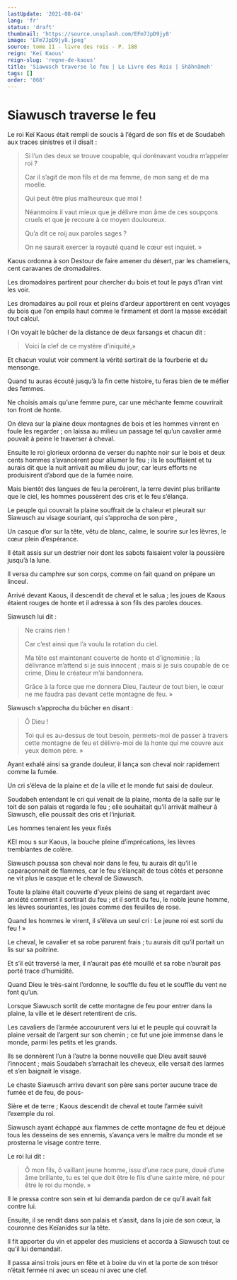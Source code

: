 ```yaml
---
lastUpdate: '2021-08-04'
lang: 'fr'
status: 'draft'
thumbnail: 'https://source.unsplash.com/EFm7JpD9jy8'
image: 'EFm7JpD9jy8.jpeg'
source: tome II - livre des rois - P. 188
reign: 'Keï Kaous'
reign-slug: 'regne-de-kaous'
title: 'Siawusch traverse le feu | Le Livre des Rois | Shâhnâmeh'
tags: []
order: '068'
---
```


<!-- LTeX: language=fr -->

# Siawusch traverse le feu

Le roi Keï Kaous était rempli de soucis à l’égard de son fils et de Soudabeh aux traces sinistres et il disait :

> Si l’un des deux se trouve coupable, qui dorénavant voudra m’appeler roi ?
>
> Car il s’agit de mon fils et de ma femme, de mon sang et de ma moelle.
>
> Qui peut être plus malheureux que moi !
>
> Néanmoins il vaut mieux que je délivre mon âme de ces soupçons cruels et que je recoure à ce moyen douloureux.
>
> Qu’a dit ce roij aux paroles sages ?
>
> On ne saurait exercer la royauté quand le cœur est inquiet. »

Kaous ordonna à son Destour de faire amener du désert, par les chameliers, cent caravanes de dromadaires.

Les dromadaires partirent pour chercher du bois et tout le pays d’Iran vint les voir.

Les dromadaires au poil roux et pleins d’ardeur apportèrent en cent voyages du bois que l’on empila haut comme le firmament et dont la masse excédait tout calcul.

I On voyait le bûcher de la distance de deux farsangs et chacun dit :

> Voici la clef de ce mystère d’iniquité,»

Et chacun voulut voir comment la vérité sortirait de la fourberie et du mensonge.

Quand tu auras écouté jusqu’à la fin cette histoire, tu feras bien de te méfier des femmes.

Ne choisis amais qu’une femme pure, car une méchante femme couvrirait ton front de honte.

On éleva sur la plaine deux montagnes de bois et les hommes vinrent en foule les regarder ; on laissa au milieu un passage tel qu’un cavalier armé pouvait à peine le traverser à cheval.

Ensuite le roi glorieux ordonna de verser du naphte noir sur le bois et deux cents hommes s’avancèrent pour allumer le feu ; ils le soufflaient et tu aurais dit que la nuit arrivait au milieu du jour, car leurs efforts ne produisirent d’abord que de la fumée noire.

Mais bientôt des langues de feu la percèrent, la terre devint plus brillante que le ciel, les hommes poussèrent des cris et le feu s’élança.

Le peuple qui couvrait la plaine souffrait de la chaleur et pleurait sur Siawusch au visage souriant, qui s’approcha de son père ,

Un casque d’or sur la tête, vêtu de blanc, calme, le sourire sur les lèvres, le cœur plein d’espérance.

Il était assis sur un destrier noir dont les sabots faisaient voler la poussière jusqu’à la lune.

Il versa du camphre sur son corps, comme on fait quand on prépare un linceul.

Arrivé devant Kaous, il descendit de cheval et le salua ; les joues de Kaous étaient rouges de honte et il adressa à son fils des paroles douces.

Siawusch lui dit :

> Ne crains rien !
>
> Car c’est ainsi que l’a voulu la rotation du ciel.
>
> Ma tête est maintenant couverte de honte et d’ignominie ; la délivrance m’attend si je suis innocent ; mais si je suis coupable de ce crime, Dieu le créateur m’ai bandonnera.
>
> Grâce à la force que me donnera Dieu, l’auteur de tout bien, le cœur ne me faudra pas devant cette montagne de feu. »

Siawusch s’approcha du bûcher en disant :

> Ô Dieu !
>
> Toi qui es au-dessus de tout besoin, permets-moi de passer à travers cette montagne de feu et délivre-moi de la honte qui me couvre aux yeux demon père. »

Ayant exhalé ainsi sa grande douleur, il lança son cheval noir rapidement comme la fumée.

Un cri s’éleva de la plaine et de la ville et le monde fut saisi de douleur.

Soudabeh entendant le cri qui venait de la plaine, monta de la salle sur le toit de son palais et regarda le feu ; elle souhaitait qu’il arrivât malheur à Siawusch, elle poussait des cris et l’injuriait.

Les hommes tenaient les yeux fixés

KEI mou s sur Kaous, la bouche pleine d’imprécations, les lèvres tremblantes de colère.

Siawusch poussa son cheval noir dans le feu, tu aurais dit qu’il le caparaçonnait de flammes, car le feu s’élançait de tous côtés et personne ne vit plus le casque et le cheval de Siawusch.

Toute la plaine était couverte d’yeux pleins de sang et regardant avec anxiété comment il sortirait du feu ; et il sortit du feu, le noble jeune homme, les lèvres souriantes, les joues comme des feuilles de rose.

Quand les hommes le virent, il s’éleva un seul cri : Le jeune roi est sorti du feu ! »

Le cheval, le cavalier et sa robe parurent frais ; tu aurais dit qu’il portait un lis sur sa poitrine.

Et s’il eût traversé la mer, il n’aurait pas été mouillé et sa robe n’aurait pas porté trace d’humidité.

Quand Dieu le très-saint l’ordonne, le souffle du feu et le souffle du vent ne font qu’un.

Lorsque Siawusch sortit de cette montagne de feu pour entrer dans la plaine, la ville et le désert retentirent de cris.

Les cavaliers de l’armée accoururent vers lui et le peuple qui couvrait la plaine versait de l’argent sur son chemin ; ce fut une joie immense dans le monde, parmi les petits et les grands.

Ils se donnèrent l’un à l’autre la bonne nouvelle que Dieu avait sauvé l’innocent ; mais Soudabeh s’arrachait les cheveux, elle versait des larmes et s’en baignait le visage.

Le chaste Siawusch arriva devant son père sans porter aucune trace de fumée et de feu, de pous-

Sière et de terre ; Kaous descendit de cheval et toute l’armée suivit l’exemple du roi.

Siawusch ayant échappé aux flammes de cette montagne de feu et déjoué tous les desseins de ses ennemis, s’avança vers le maître du monde et se prosterna le visage contre terre.

Le roi lui dit :

> Ô mon fils, ô vaillant jeune homme, issu d’une race pure, doué d’une âme brillante, tu es tel que doit être le fils d’une sainte mère, né pour être le roi du monde. »

Il le pressa contre son sein et lui demanda pardon de ce qu’il avait fait contre lui.

Ensuite, il se rendit dans son palais et s’assit, dans la joie de son cœur, la couronne des Keïanides sur la tête.

Il fit apporter du vin et appeler des musiciens et accorda à Siawusch tout ce qu’il lui demandait.

Il passa ainsi trois jours en fête et à boire du vin et la porte de son trésor n’était fermée ni avec un sceau ni avec une clef.
